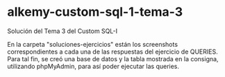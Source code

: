 # alkemy-custom-sql-1-tema-3
Solución del Tema 3 del Custom SQL-I

En la carpeta "soluciones-ejercicios" están los screenshots correspondientes a cada una de las respuestas del ejercicio de QUERIES. Para tal fin, se creó una base de datos y la tabla mostrada en la consigna, utilizando phpMyAdmin, para así poder ejecutar las queries.
